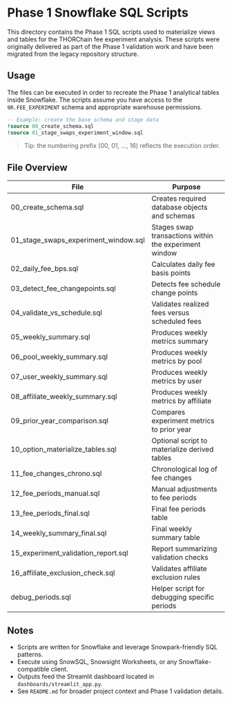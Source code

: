 # Phase 1 Snowflake SQL Scripts

This directory contains the Phase 1 SQL scripts used to materialize views and tables for the THORChain fee experiment analysis. These scripts were originally delivered as part of the Phase 1 validation work and have been migrated from the legacy repository structure.

## Usage

The files can be executed in order to recreate the Phase 1 analytical tables inside Snowflake. The scripts assume you have access to the `9R.FEE_EXPERIMENT` schema and appropriate warehouse permissions.

```sql
-- Example: create the base schema and stage data
!source 00_create_schema.sql
!source 01_stage_swaps_experiment_window.sql
```

> Tip: the numbering prefix (00, 01, …, 16) reflects the execution order.

## File Overview

| File | Purpose |
| --- | --- |
| 00_create_schema.sql | Creates required database objects and schemas |
| 01_stage_swaps_experiment_window.sql | Stages swap transactions within the experiment window |
| 02_daily_fee_bps.sql | Calculates daily fee basis points |
| 03_detect_fee_changepoints.sql | Detects fee schedule change points |
| 04_validate_vs_schedule.sql | Validates realized fees versus scheduled fees |
| 05_weekly_summary.sql | Produces weekly metrics summary |
| 06_pool_weekly_summary.sql | Produces weekly metrics by pool |
| 07_user_weekly_summary.sql | Produces weekly metrics by user |
| 08_affiliate_weekly_summary.sql | Produces weekly metrics by affiliate |
| 09_prior_year_comparison.sql | Compares experiment metrics to prior year |
| 10_option_materialize_tables.sql | Optional script to materialize derived tables |
| 11_fee_changes_chrono.sql | Chronological log of fee changes |
| 12_fee_periods_manual.sql | Manual adjustments to fee periods |
| 13_fee_periods_final.sql | Final fee periods table |
| 14_weekly_summary_final.sql | Final weekly summary table |
| 15_experiment_validation_report.sql | Report summarizing validation checks |
| 16_affiliate_exclusion_check.sql | Validates affiliate exclusion rules |
| debug_periods.sql | Helper script for debugging specific periods |

## Notes

- Scripts are written for Snowflake and leverage Snowpark-friendly SQL patterns.
- Execute using SnowSQL, Snowsight Worksheets, or any Snowflake-compatible client.
- Outputs feed the Streamlit dashboard located in `dashboards/streamlit_app.py`.
- See `README.md` for broader project context and Phase 1 validation details.

